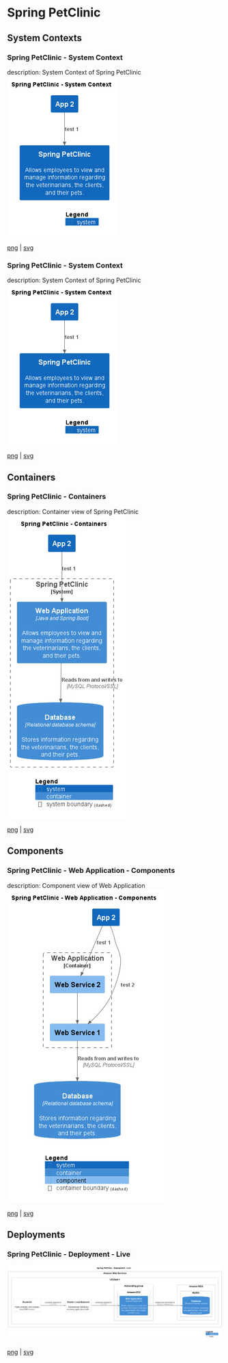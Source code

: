 # Spring PetClinic

## System Contexts

### Spring PetClinic - System Context

description: System Context of Spring PetClinic
![system_context Spring PetClinic](../../images/system_context%20Spring%20PetClinic.png)

[png](../../images/system_context%20Spring%20PetClinic.png) | [svg](../../images/system_context%20Spring%20PetClinic.svg)

### Spring PetClinic - System Context

description: System Context of Spring PetClinic
![system_context Spring PetClinic](../../images/system_context%20Spring%20PetClinic.png)

[png](../../images/system_context%20Spring%20PetClinic.png) | [svg](../../images/system_context%20Spring%20PetClinic.svg)

## Containers

### Spring PetClinic - Containers

description: Container view of Spring PetClinic
![container Spring PetClinic](../../images/container%20Spring%20PetClinic.png)

[png](../../images/container%20Spring%20PetClinic.png) | [svg](../../images/container%20Spring%20PetClinic.svg)

## Components

### Spring PetClinic - Web Application - Components

description: Component view of Web Application
![component Spring PetClinic Web Application](../../images/component%20Spring%20PetClinic%20Web%20Application.png)

[png](../../images/component%20Spring%20PetClinic%20Web%20Application.png) | [svg](../../images/component%20Spring%20PetClinic%20Web%20Application.svg)

## Deployments

### Spring PetClinic - Deployment - Live

![AmazonWebServicesDeployment](../../images/AmazonWebServicesDeployment.png)

[png](../../images/AmazonWebServicesDeployment.png) | [svg](../../images/AmazonWebServicesDeployment.svg)

